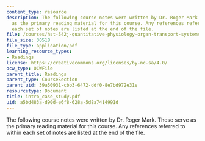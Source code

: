```yaml
---
content_type: resource
description: The following course notes were written by Dr. Roger Mark. These serve
  as the primary reading material for this course. Any references referred to within
  each set of notes are listed at the end of the file.
file: /courses/hst-542j-quantitative-physiology-organ-transport-systems-spring-2004/a5bd483ad90de6f8628a5d8a7414991d_intro_case_study.pdf
file_size: 30518
file_type: application/pdf
learning_resource_types:
- Readings
license: https://creativecommons.org/licenses/by-nc-sa/4.0/
ocw_type: OCWFile
parent_title: Readings
parent_type: CourseSection
parent_uid: 39a50931-cbb3-6472-ddf0-8e7bd972e31e
resourcetype: Document
title: intro_case_study.pdf
uid: a5bd483a-d90d-e6f8-628a-5d8a7414991d
---
```

The following course notes were written by Dr. Roger Mark. These serve as the primary reading material for this course. Any references referred to within each set of notes are listed at the end of the file.